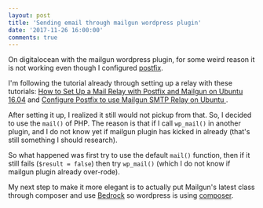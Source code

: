 ```yaml
---
layout: post
title: 'Sending email through mailgun wordpress plugin'
date: '2017-11-26 16:00:00'
comments: true
---
```


On digitalocean with the mailgun wordpress plugin, for some weird reason it is not working even though I configured [postfix](http://www.postfix.org/).

I'm following the tutorial already through setting up a relay with these tutorials: [How to Set Up a Mail Relay with Postfix and Mailgun on Ubuntu 16.04](https://www.digitalocean.com/community/tutorials/how-to-set-up-a-mail-relay-with-postfix-and-mailgun-on-ubuntu-16-04)  and  [Configure Postfix to use Mailgun SMTP Relay on Ubuntu
](https://guides.wp-bullet.com/configure-postfix-use-mailgun-smtp-relay-ubuntu/).

After setting it up, I realized it still would not pickup from that. So, I decided to use the `mail()` of PHP. The reason is that if I call `wp_mail()` in another plugin, and I do not know yet if mailgun plugin has kicked in already (that's still something I should research).

So what happened was first try to use the default `mail()` function, then if it still fails (`$result = false`) then try `wp_mail()` (which I do not know if mailgun plugin already over-rode).

My next step to make it more elegant is to actually put Mailgun's latest class through composer and use [Bedrock](https://roots.io/bedrock/) so wordpress is using [composer](https://getcomposer.org/).
